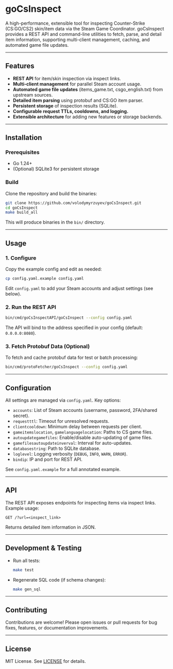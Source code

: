 # goCsInspect

A high-performance, extensible tool for inspecting Counter-Strike (CS:GO/CS2) skin/item data via the Steam Game Coordinator. goCsInspect provides a REST API and command-line utilities to fetch, parse, and detail item information, supporting multi-client management, caching, and automated game file updates.

---

## Features

- **REST API** for item/skin inspection via inspect links.
- **Multi-client management** for parallel Steam account usage.
- **Automated game file updates** (items_game.txt, csgo_english.txt) from upstream sources.
- **Detailed item parsing** using protobuf and CS:GO item parser.
- **Persistent storage** of inspection results (SQLite).
- **Configurable request TTLs, cooldowns, and logging.**
- **Extensible architecture** for adding new features or storage backends.

---

## Installation

### Prerequisites

- Go 1.24+
- (Optional) SQLite3 for persistent storage

### Build

Clone the repository and build the binaries:

```sh
git clone https://github.com/volodymyrzuyev/goCsInspect.git
cd goCsInspect
make build_all
```

This will produce binaries in the `bin/` directory.

---

## Usage

### 1. Configure

Copy the example config and edit as needed:

```sh
cp config.yaml.example config.yaml
```

Edit `config.yaml` to add your Steam accounts and adjust settings (see below).

### 2. Run the REST API

```sh
bin/cmd/goCsInspectAPI/goCsInspect --config config.yaml
```

The API will bind to the address specified in your config (default: `0.0.0.0:8080`).

### 3. Fetch Protobuf Data (Optional)

To fetch and cache protobuf data for test or batch processing:

```sh
bin/cmd/protoFetcher/goCsInspect --config config.yaml
```

---

## Configuration

All settings are managed via `config.yaml`. Key options:

- `accounts`: List of Steam accounts (username, password, 2FA/shared secret).
- `requestttl`: Timeout for unresolved requests.
- `clientcooldown`: Minimum delay between requests per client.
- `gameitemslocation`, `gamelanguagelocation`: Paths to CS game files.
- `autoupdategamefiles`: Enable/disable auto-updating of game files.
- `gamefilesautoupdateinverval`: Interval for auto-updates.
- `databasestring`: Path to SQLite database.
- `loglevel`: Logging verbosity (`DEBUG`, `INFO`, `WARN`, `ERROR`).
- `bindip`: IP and port for REST API.

See `config.yaml.example` for a full annotated example.

---

## API

The REST API exposes endpoints for inspecting items via inspect links. Example usage:

```
GET /?url=<inspect_link>
```

Returns detailed item information in JSON.

---

## Development & Testing

- Run all tests:  
  ```sh
  make test
  ```

- Regenerate SQL code (if schema changes):  
  ```sh
  make gen_sql
  ```

---

## Contributing

Contributions are welcome! Please open issues or pull requests for bug fixes, features, or documentation improvements.

---

## License

MIT License. See [LICENSE](LICENSE) for details.
